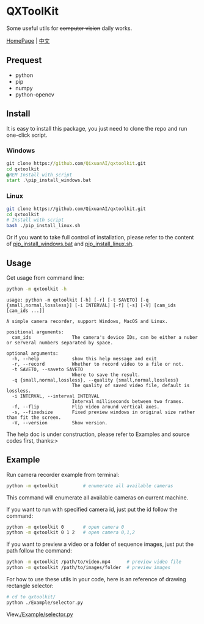 # QXToolKit

Some useful utils for ~~computer vision~~ daily works.

[HomePage](https://github.com/QixuanAI/qxtoolkit) | [中文](https://github.com/QixuanAI/qxtoolkit/blob/master/README_CN.md)

## Prequest

* python
* pip
* numpy
* python-opencv


## Install

It is easy to install this package, you just need to clone the repo and run one-click script.
### Windows
```bat
git clone https://github.com/QixuanAI/qxtoolkit.git
cd qxtoolkit
@REM Install with script
start .\pip_install_windows.bat
```
### Linux
```bash
git clone https://github.com/QixuanAI/qxtoolkit.git
cd qxtoolkit
# Install with script
bash ./pip_install_linux.sh
```
Or if you want to take full control of installation, please refer to the content of [pip_install_windows.bat](https://github.com/QixuanAI/qxtoolkit/blob/master/pip_install_windows.bat) and [pip_install_linux.sh](https://github.com/QixuanAI/qxtoolkit/blob/master/pip_install_linux.sh).

## Usage
Get usage from command line:
```bash
python -m qxtoolkit -h
```
```text
usage: python -m qxtoolkit [-h] [-r] [-t SAVETO] [-q {small,normal,lossless}] [-i INTERVAL] [-f] [-s] [-V] [cam_ids [cam_ids ...]]

A simple camera recorder, support Windows, MacOS and Linux.

positional arguments:
  cam_ids               The camera's device IDs, can be either a nuber or serveral numbers separated by space.

optional arguments:
  -h, --help            show this help message and exit
  -r, --record          Whether to record video to a file or not.
  -t SAVETO, --saveto SAVETO
                        Where to save the result.
  -q {small,normal,lossless}, --quality {small,normal,lossless}
                        The quality of saved video file, default is lossless.
  -i INTERVAL, --interval INTERVAL
                        Interval milliseconds between two frames.
  -f, --flip            Flip video around vertical axes.
  -s, --fixedsize       Fixed preview windows in original size rather than fit the screen.
  -V, --version         Show version.
```
The help doc is under construction, please refer to Examples and source codes first, thanks:>

## Example

Run camera recorder example from terminal:
```bash
python -m qxtoolkit         # enumerate all available cameras
```
This command will enumerate all available cameras on current machine. 

If you want to run with specified camera id, just put the id follow the command:
```bash
python -m qxtoolkit 0       # open camera 0
python -m qxtoolkit 0 1 2   # open camera 0,1,2
```

If you want to preview a video or a folder of sequence images, just put the path follow the command:
```bash
python -m qxtoolkit /path/to/video.mp4      # preview video file
python -m qxtoolkit /path/to/images/folder  # preview images
```

For how to use these utils in your code, here is an reference of drawing rectangle selector:
```bash
# cd to qxtoolkit/
python ./Example/selector.py
```
View[./Example/selector.py](https://github.com/QixuanAI/qxtoolkit/blob/master/Example/selector.py)